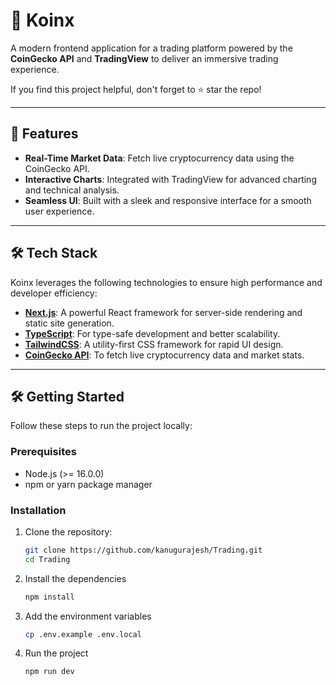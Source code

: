 # 🌟 Koinx

A modern frontend application for a trading platform powered by the **CoinGecko API** and **TradingView** to deliver an immersive trading experience.  

If you find this project helpful, don't forget to ⭐️ star the repo!

---

## 🚀 Features

- **Real-Time Market Data**: Fetch live cryptocurrency data using the CoinGecko API.
- **Interactive Charts**: Integrated with TradingView for advanced charting and technical analysis.
- **Seamless UI**: Built with a sleek and responsive interface for a smooth user experience.

---

## 🛠️ Tech Stack

Koinx leverages the following technologies to ensure high performance and developer efficiency:

- **[Next.js](https://nextjs.org/)**: A powerful React framework for server-side rendering and static site generation.
- **[TypeScript](https://www.typescriptlang.org/)**: For type-safe development and better scalability.
- **[TailwindCSS](https://tailwindcss.com/)**: A utility-first CSS framework for rapid UI design.
- **[CoinGecko API](https://www.coingecko.com/en/api)**: To fetch live cryptocurrency data and market stats.

---

## 🛠️ Getting Started

Follow these steps to run the project locally:

### Prerequisites
- Node.js (>= 16.0.0)
- npm or yarn package manager

### Installation

1. Clone the repository:
   ```bash
   git clone https://github.com/kanugurajesh/Trading.git
   cd Trading
   ```
2. Install the dependencies
   ```bash
   npm install
   ```
3. Add the environment variables
   ```bash
   cp .env.example .env.local
   ```
4. Run the project
   ```bash
   npm run dev
   ```
